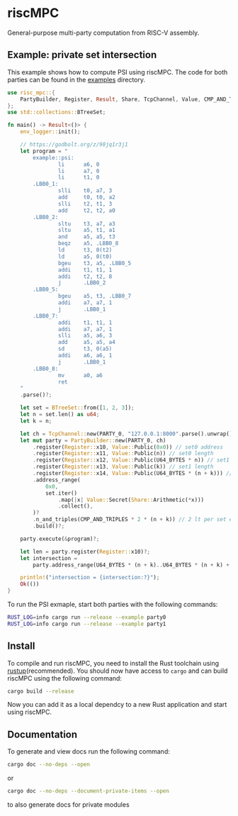 # riscMPC

General-purpose multi-party computation from RISC-V assembly.

## Example: private set intersection

This example shows how to compute PSI using riscMPC.
The code for both parties can be found in the [examples](examples) directory.

```rust
use risc_mpc::{
    PartyBuilder, Register, Result, Share, TcpChannel, Value, CMP_AND_TRIPLES, PARTY_0, U64_BYTES,
};
use std::collections::BTreeSet;

fn main() -> Result<()> {
    env_logger::init();

    // https://godbolt.org/z/98jq1r3j1
    let program = "
        example::psi:
                li      a6, 0
                li      a7, 0
                li      t1, 0
        .LBB0_1:
                slli    t0, a7, 3
                add     t0, t0, a2
                slli    t2, t1, 3
                add     t2, t2, a0
        .LBB0_2:
                sltu    t3, a7, a3
                sltu    a5, t1, a1
                and     a5, a5, t3
                beqz    a5, .LBB0_8
                ld      t3, 0(t2)
                ld      a5, 0(t0)
                bgeu    t3, a5, .LBB0_5
                addi    t1, t1, 1
                addi    t2, t2, 8
                j       .LBB0_2
        .LBB0_5:
                bgeu    a5, t3, .LBB0_7
                addi    a7, a7, 1
                j       .LBB0_1
        .LBB0_7:
                addi    t1, t1, 1
                addi    a7, a7, 1
                slli    a5, a6, 3
                add     a5, a5, a4
                sd      t3, 0(a5)
                addi    a6, a6, 1
                j       .LBB0_1
        .LBB0_8:
                mv      a0, a6
                ret
    "
    .parse()?;

    let set = BTreeSet::from([1, 2, 3]);
    let n = set.len() as u64;
    let k = n;

    let ch = TcpChannel::new(PARTY_0, "127.0.0.1:8000".parse().unwrap())?;
    let mut party = PartyBuilder::new(PARTY_0, ch)
        .register(Register::x10, Value::Public(0x0)) // set0 address
        .register(Register::x11, Value::Public(n)) // set0 length
        .register(Register::x12, Value::Public(U64_BYTES * n)) // set1 address
        .register(Register::x13, Value::Public(k)) // set1 length
        .register(Register::x14, Value::Public(U64_BYTES * (n + k))) // intersection address
        .address_range(
            0x0,
            set.iter()
                .map(|x| Value::Secret(Share::Arithmetic(*x)))
                .collect(),
        )?
        .n_and_triples(CMP_AND_TRIPLES * 2 * (n + k)) // 2 lt per set element cmp
        .build()?;

    party.execute(&program)?;

    let len = party.register(Register::x10)?;
    let intersection =
        party.address_range(U64_BYTES * (n + k)..U64_BYTES * (n + k) + U64_BYTES * len)?;

    println!("intersection = {intersection:?}");
    Ok(())
}
```

To run the PSI exmaple, start both parties with the following commands:

```bash
RUST_LOG=info cargo run --release --example party0
RUST_LOG=info cargo run --release --example party1
```

## Install

To compile and run riscMPC, you need to install the Rust toolchain using [rustup](https://www.rust-lang.org/tools/install)(recommended).
You should now have access to `cargo` and can build riscMPC using the following command:

```bash
cargo build --release
```

Now you can add it as a local dependcy to a new Rust application and start using riscMPC.

## Documentation

To generate and view docs run the following command:

```bash
cargo doc --no-deps --open
```

or

```bash
cargo doc --no-deps --document-private-items --open
```

to also generate docs for private modules

